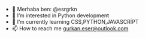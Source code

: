- 👋 Merhaba ben: @esrgrkn
- 👀 I’m interested in Python development
- 🌱 I’m currently learning CSS,PYTHON,JAVASCRİPT
- 📫 How to reach me gurkan.eser@outlook.com

<!---
esrgrkn/esrgrkn is a ✨ special ✨ repository because its `README.md` (this file) appears on your GitHub profile.
You can click the Preview link to take a look at your changes.
--->
